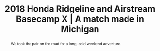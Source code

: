 ---
category: news
title: 2018 Honda Ridgeline and Airstream Basecamp X | A match made in Michigan
abstract: We took the pair on the road for a long, cold weekend adventure.
publishedDateTime: 2019-03-12T21:56:18Z
sourceUrl: https://www.autoblog.com/2019/03/12/2018-honda-ridgeline-airstream-basecamp-review/?ncid=txtlnkusaolp00000618
type: article

provider:
  name: Autoblog
  id: V_AA28PY_global
tags:
  - Autos

images: 
  - url: assets/images/2019/3/2018-Honda-Ridgeline-and-Airstream-Basecamp-X-|-A-match-made-in-Michigan-1.jpg
    width: 2500
    height: 1406
    quality: 92
    title: 2019 Airstream Basecamp X adventure
    attribution: 
    focalRegion:
      x1: 1300
      x2: 1300
      y1: 763
      y2: 763

---